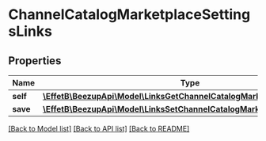# ChannelCatalogMarketplaceSettingsLinks

## Properties
Name | Type | Description | Notes
------------ | ------------- | ------------- | -------------
**self** | [**\EffetB\BeezupApi\Model\LinksGetChannelCatalogMarketplaceSettingsLink**](LinksGetChannelCatalogMarketplaceSettingsLink.md) |  | 
**save** | [**\EffetB\BeezupApi\Model\LinksSetChannelCatalogMarketplaceSettingsLink**](LinksSetChannelCatalogMarketplaceSettingsLink.md) |  | 

[[Back to Model list]](../README.md#documentation-for-models) [[Back to API list]](../README.md#documentation-for-api-endpoints) [[Back to README]](../README.md)


